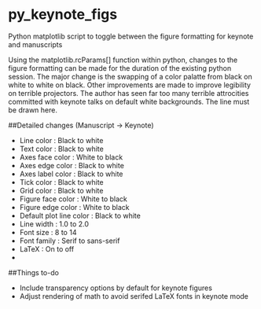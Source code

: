 # py_keynote_figs
Python matplotlib script to toggle between the figure formatting for keynote and manuscripts

Using the matplotlib.rcParams[] function within python, changes to the figure formatting can be made for the duration of the existing python session. The major change is the swapping of a color palatte from black on white to white on black. Other improvements are made to improve legibility on terrible projectors. The author has seen far too many terrible attrocities committed with keynote talks on default white backgrounds. The line must be drawn here.

##Detailed changes (Manuscript -> Keynote)
- Line color : Black to white
- Text color : Black to white
- Axes face color : White to black
- Axes edge color : Black to white
- Axes label color : Black to white
- Tick color : Black to white
- Grid color : Black to white
- Figure face color : White to black
- Figure edge color : White to black
- Default plot line color : Black to white
- Line width : 1.0 to 2.0
- Font size : 8 to 14
- Font family : Serif to sans-serif
- LaTeX : On to off
- 
##Things to-do
- Include transparency options by default for keynote figures
- Adjust rendering of math to avoid serifed LaTeX fonts in keynote mode
